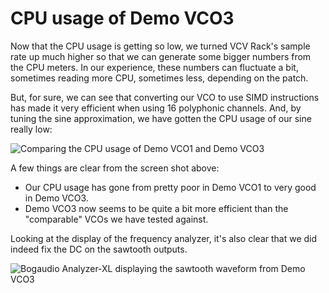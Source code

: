 # CPU usage of Demo VCO3

Now that the CPU usage is getting so low, we turned VCV Rack's sample rate up much higher so that we can generate some bigger numbers from the CPU meters. In our experience, these numbers can fluctuate a bit, sometimes reading more CPU, sometimes less, depending on the patch.

But, for sure, we can see that converting our VCO to use SIMD instructions has made it very efficient when using 16 polyphonic channels. And, by tuning the sine approximation, we have gotten the CPU usage of our sine really low:

![Comparing the CPU usage of Demo VCO1 and Demo VCO3](./vco-3-cpu.png)

A few things are clear from the screen shot above:

* Our CPU usage has gone from pretty poor in Demo VCO1 to very good in Demo VCO3.
* Demo VCO3 now seems to be quite a bit more efficient than the "comparable" VCOs we have tested against.

Looking at the display of the frequency analyzer, it's also clear that we did indeed fix the DC on the sawtooth outputs.

![Bogaudio Analyzer-XL displaying the sawtooth waveform from Demo VCO3](./vco-3-nodc.png)